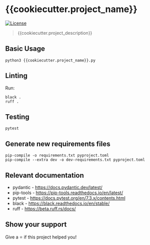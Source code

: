 # {{cookiecutter.project_name}}
[![License](https://img.shields.io/badge/License-Apache%202.0-blue.svg)](./LICENSE)

> {{cookiecutter.project_description}}

## Basic Usage

```
python3 {{cookiecutter.project_name}}.py
```

## Linting

Run:
```
black .
ruff .
```

## Testing

```
pytest
```

## Generate new requirements files

```
pip-compile -o requirements.txt pyproject.toml
pip-compile --extra dev -o dev-requirements.txt pyproject.toml
```

## Relevant documentation

- pydantic - https://docs.pydantic.dev/latest/
- pip-tools - https://pip-tools.readthedocs.io/en/latest/
- pytest - https://docs.pytest.org/en/7.3.x/contents.html
- black - https://black.readthedocs.io/en/stable/
- ruff - https://beta.ruff.rs/docs/

## Show your support

Give a ⭐️ if this project helped you!
